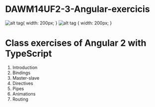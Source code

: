 # DAWM14UF2-3-Angular-exercicis

![alt tag](https://angular.io/resources/images/logos/angular2/angular.png ){ width: 200px; }
![alt tag](https://upload.wikimedia.org/wikipedia/commons/a/a6/TypeScript_Logo.png) { width: 200px; }

<h1>Class exercises of Angular 2 with TypeScript</h1>

<ol>
<li>Introduction</li>
<li>Bindings</li>
<li>Master-slave</li>
<li>Directives</li>
<li>Pipes</li>
<li>Animations</li>
<li>Routing</li>
</ol>


